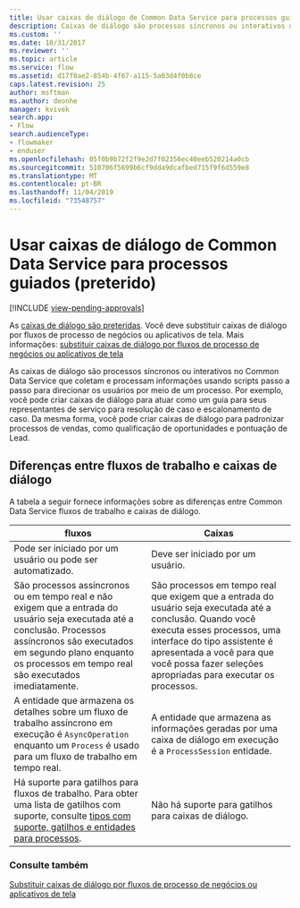 ```yaml
---
title: Usar caixas de diálogo de Common Data Service para processos guiados (preterido) | MicrosoftDocs
description: Caixas de diálogo são processos síncronos ou interativos que coletam e processam informações usando scripts passo a passo para direcionar os usuários por meio de um processo
ms.custom: ''
ms.date: 10/31/2017
ms.reviewer: ''
ms.topic: article
ms.service: flow
ms.assetid: d17f8ae2-854b-4f67-a115-5a03d4f0b8ce
caps.latest.revision: 25
author: msftman
ms.author: deonhe
manager: kvivek
search.app:
- Flow
search.audienceType:
- flowmaker
- enduser
ms.openlocfilehash: 05f0b9b72f2f9e2d7f02356ec40eeb520214a0cb
ms.sourcegitcommit: 510706f5699b6cf9dda9dcafbed715f9f6d559e8
ms.translationtype: MT
ms.contentlocale: pt-BR
ms.lasthandoff: 11/04/2019
ms.locfileid: "73548757"
---
```

# <a name="use-common-data-service-dialogs-for-guided-processes-deprecated"></a>Usar caixas de diálogo de Common Data Service para processos guiados (preterido)
[!INCLUDE [view-pending-approvals](includes/cc-rebrand.md)]

As [caixas de diálogo são preteridas](/dynamics365/get-started/whats-new/customer-engagement/important-changes-coming#dialogs-are-deprecated). Você deve substituir caixas de diálogo por fluxos de processo de negócios ou aplicativos de tela. Mais informações: [substituir caixas de diálogo por fluxos de processo de negócios ou aplicativos de tela](replace-dialogs.md) 

As caixas de diálogo são processos síncronos ou interativos no Common Data Service que coletam e processam informações usando scripts passo a passo para direcionar os usuários por meio de um processo. Por exemplo, você pode criar caixas de diálogo para atuar como um guia para seus representantes de serviço para resolução de caso e escalonamento de caso. Da mesma forma, você pode criar caixas de diálogo para padronizar processos de vendas, como qualificação de oportunidades e pontuação de Lead.

## <a name="differences-between-workflows-and-dialogs"></a>Diferenças entre fluxos de trabalho e caixas de diálogo

A tabela a seguir fornece informações sobre as diferenças entre Common Data Service fluxos de trabalho e caixas de diálogo.  


| fluxos     |    Caixas      |
|---------------|--------------|
|                                                                                                  Pode ser iniciado por um usuário ou pode ser automatizado.                                                                                                   |                                                                                          Deve ser iniciado por um usuário.                                                                                          |
|                                  São processos assíncronos ou em tempo real e não exigem que a entrada do usuário seja executada até a conclusão. Processos assíncronos são executados em segundo plano enquanto os processos em tempo real são executados imediatamente.                                   | São processos em tempo real que exigem que a entrada do usuário seja executada até a conclusão. Quando você executa esses processos, uma interface do tipo assistente é apresentada a você para que você possa fazer seleções apropriadas para executar os processos. |
|                                                    A entidade que armazena os detalhes sobre um fluxo de trabalho assíncrono em execução é `AsyncOperation` enquanto um `Process` é usado para um fluxo de trabalho em tempo real.                                                     |                                                       A entidade que armazena as informações geradas por uma caixa de diálogo em execução é a `ProcessSession` entidade.                                                       |
|                  Há suporte para gatilhos para fluxos de trabalho. Para obter uma lista de gatilhos com suporte, consulte [tipos com suporte, gatilhos e entidades para processos](/dynamics365/customer-engagement/developer/supported-types-triggers-entities-actions-processes).                   |                                                                                   Não há suporte para gatilhos para caixas de diálogo.                                                                                    |
  
### <a name="see-also"></a>Consulte também
[Substituir caixas de diálogo por fluxos de processo de negócios ou aplicativos de tela](replace-dialogs.md)
